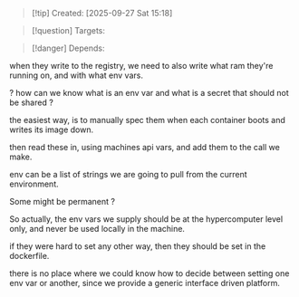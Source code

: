 
>[!tip] Created: [2025-09-27 Sat 15:18]

>[!question] Targets: 

>[!danger] Depends: 

when they write to the registry, we need to also write what ram they're running on, and with what env vars.

? how can we know what is an env var and what is a secret that should not be shared ?

the easiest way, is to manually spec them when each container boots and writes its image down.

then read these in, using machines api vars, and add them to the call we make.

env can be a list of strings we are going to pull from the current environment.

Some might be permanent ?

So actually, the env vars we supply should be at the hypercomputer level only, and never be used locally in the machine.

if they were hard to set any other way, then they should be set in the dockerfile.

there is no place where we could know how to decide between setting one env var or another, since we provide a generic interface driven platform.